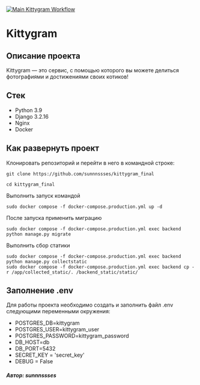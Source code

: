 [![Main Kittygram Workflow](https://github.com/sunnnssses/kittygram_final/actions/workflows/main.yml/badge.svg)](https://github.com/sunnnssses/kittygram_final/actions/workflows/main.yml)

# Kittygram

## Описание проекта
Kittygram — это сервис, с помощью которого вы можете делиться фотографиями и достижениями своих котиков!

## Стек
- Python 3.9
- Django 3.2.16
- Nginx
- Docker

## Как развернуть проект
Клонировать репозиторий и перейти в него в командной строке:
```
git clone https://github.com/sunnnssses/kittygram_final
```
```
cd kittygram_final
```
Выполнить запуск командой
```
sudo docker compose -f docker-compose.production.yml up -d
```
После запуска применить миграцию
```
sudo docker compose -f docker-compose.production.yml exec backend python manage.py migrate
```
Выполнить сбор статики
```
sudo docker compose -f docker-compose.production.yml exec backend python manage.py collectstatic
sudo docker compose -f docker-compose.production.yml exec backend cp -r /app/collected_static/. /backend_static/static/
```
## Заполнение .env
Для работы проекта необходимо создать и заполнить файл .env следующими переменными окружения:
- POSTGRES_DB=kittygram
- POSTGRES_USER=kittygram_user
- POSTGRES_PASSWORD=kittygram_password
- DB_HOST=db
- DB_PORT=5432
- SECRET_KEY = 'secret_key'
- DEBUG = False

##### Автор: sunnnssses
